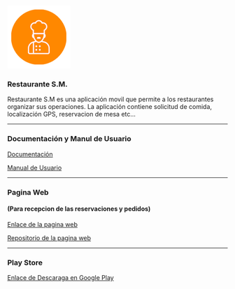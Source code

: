![alt text][logo]

[logo]: https://github.com/GerberMaldonado/AppRestaurante/blob/master/app/src/main/res/mipmap-xxhdpi/ic_logo.png "Logo"

### Restaurante S.M.
Restaurante S.M es una aplicación movil que permite a los restaurantes organizar sus operaciones. La aplicación contiene solicitud de comida, localización GPS, reservacion de mesa etc...

---

### Documentación y Manul de Usuario

[Documentación](https://github.com/GerberMaldonado/AppRestaurante/blob/master/Documentaci%C3%B3n/DOCUMENTACION%20APP%20RESTAURANTE%20S.M.pdf)

[Manual de Usuario](https://github.com/GerberMaldonado/AppRestaurante/blob/master/Documentaci%C3%B3n/MANUAL%20DE%20USUARIO%20PARA%20RESTAURANTE%20S.M.pdf)

---

### Pagina Web 
#### (Para recepcion de las reservaciones y pedidos)
[Enlace de la pagina web](http://104.248.51.232/?fbclid=IwAR0wVa-PY_lNUrG6-AGXUUCDZi1EqCSEu3MvDffGIHk2-PyDzt5kzXfNd4U)

[Repositorio de la pagina web](https://github.com/GerberMaldonado/Restaurante-S.M.)

---

### Play Store
[Enlace de Descaraga en Google Play](https://play.google.com/store/apps/details?id=app.ejemplo.aplicacion.apprestaurante&fbclid=IwAR2lylUJSMI52y3ty3pljWqTKpjqsAXiMixc4T7w3gYa-CjHSY4hQyT1ijs)
